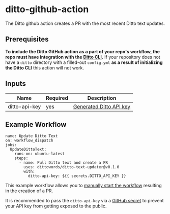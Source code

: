# ditto-github-action
The Ditto github action creates a PR with the most recent Ditto text updates.

## Prerequisites
**To include the Ditto GitHub action as a part of your repo's workflow, the repo must have integration with the [Ditto CLI](https://github.com/dittowords/cli).** If your repository does not have a `ditto` directory with a filled-out `config.yml` **as a result of initializing the Ditto CLI** this action will not work.

## Inputs
|Name|Required|Description|
|---|---|---|
|ditto-api-key|yes|[Generated Ditto API key](https://developer.dittowords.com/api-reference#creating-an-api-key)|

## Example Workflow
```
name: Update Ditto Text
on: workflow_dispatch
jobs:
  UpdateDittoText:
    runs-on: ubuntu-latest
    steps:
      - name: Pull Ditto text and create a PR
        uses: dittowords/ditto-text-updater@v0.1.0
        with:
          ditto-api-key: ${{ secrets.DITTO_API_KEY }}
```  
This example workflow allows you to [manually start the workflow](https://docs.github.com/en/actions/managing-workflow-runs/manually-running-a-workflow) resulting in the creation of a PR.

It is recommended to pass the `ditto-api-key` via a [GitHub secret](https://docs.github.com/en/actions/security-guides/encrypted-secrets) to prevent your API key from getting exposed to the public.
